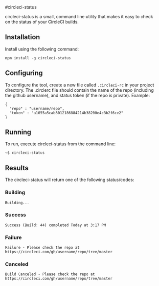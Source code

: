 #circleci-status

circleci-status is a small, command line utility that makes it easy to check on the status of your CircleCI builds.

## Installation

Install using the following command:

```npm install -g circleci-status```
 
## Configuring

To configure the tool, create a new file called ```.circleci-rc``` in your project directory. The .circlerc file should contain the name of the repo (including the github username), and status token (if the repo is private). Example:

```
{
  "repo" : "username/repo",
  "token" : "a1055a5cab3012186884214b38200e4c3b2f6ce2"
}
```

## Running

To run, execute circleci-status from the command line:

```
~$ circleci-status
```

## Results 

The circleci-status will return one of the following status/codes:

### Building

```Building...```

### Success

```Success (Build: 44) completed Today at 3:17 PM```

### Failure

```Failure - Please check the repo at https://circleci.com/gh/username/repo/tree/master```

### Canceled

```Build Canceled - Please check the repo at https://circleci.com/gh/username/repo/tree/master```


